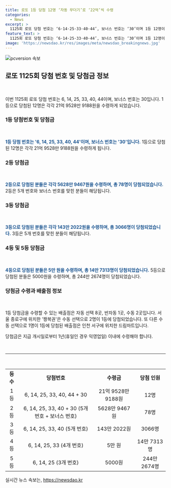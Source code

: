 ```yaml
---
title: 로또 1등 당첨 12명 ‘자동 무더기’로 ‘22억’씩 수령
categories:
  - News
excerpt: >
  1125회 로또 당첨 번호는 ‘6·14·25·33·40·44’, 보너스 번호는 ‘30’이며 1등 12명이 21억 9528만 9188 원을 받고, 2등 78명은 5628만 9467 원, 3등 3066명은 143만 2022 원, 4등 14만 7313명은 고정 당첨금 5만 원, 5등 244만 2674명은 고정 당첨금 5000 원을 받는다. 1등 배출점은 자동 8곳, 반자동 1곳, 수동 2곳이며, 당첨금 지급 기한은 지급 개시일로부터 1년이다.
feature_text: >
  1125회 로또 당첨 번호는 ‘6·14·25·33·40·44’, 보너스 번호는 ‘30’이며 1등 12명이 21억 9528만 9188 원을 받고, 2등 78명은 5628만 9467 원, 3등 3066명은 143만 2022 원, 4등 14만 7313명은 고정 당첨금 5만 원, 5등 244만 2674명은 고정 당첨금 5000 원을 받는다. 1등 배출점은 자동 8곳, 반자동 1곳, 수동 2곳이며, 당첨금 지급 기한은 지급 개시일로부터 1년이다.
image: 'https://newsdao.kr/res/images/meta/newsdao_breakingnews.jpg'
---
```


<p><img src="https://newsdao.kr/res/images/meta/newsdao_breakingnews.jpg" alt="pcversion 속보" /></p>

<h2 data-ke-size="size26">로또 1125회 당첨 번호 및 당첨금 정보</h2>

<p data-ke-size="size16">&nbsp;</p>

<p>이번 1125회 로또 당첨 번호는 6, 14, 25, 33, 40, 44이며, 보너스 번호는 30입니다. 1등으로 당첨된 12명은 각각 21억 9528만 9188원을 수령하게 되었습니다.</p>

<h3>1등 당첨번호 및 당첨금</h3>

<p data-ke-size="size16">&nbsp;</p>

<p><b><span style="color: #1a5490;">1등 당첨 번호는 '6, 14, 25, 33, 40, 44'이며, 보너스 번호는 '30'입니다.</span></b> 1등으로 당첨된 12명은 각각 21억 9528만 9188원을 수령하게 됩니다.</p>

<h3>2등 당첨금</h3>

<p data-ke-size="size16">&nbsp;</p>

<p><b><span style="color: #1a5490;">2등으로 당첨된 분들은 각각 5628만 9467원을 수령하며, 총 78명이 당첨되었습니다.</span></b> 2등은 5개 번호와 보너스 번호를 맞힌 분들이 해당됩니다.</p>

<h3>3등 당첨금</h3>

<p data-ke-size="size16">&nbsp;</p>

<p><b><span style="color: #1a5490;">3등으로 당첨된 분들은 각각 143만 2022원을 수령하며, 총 3066명이 당첨되었습니다.</span></b> 3등은 5개 번호를 맞힌 분들이 해당됩니다.</p>

<h3>4등 및 5등 당첨금</h3>

<p data-ke-size="size16">&nbsp;</p>

<p><b><span style="color: #1a5490;">4등으로 당첨된 분들은 5만 원을 수령하며, 총 14만 7313명이 당첨되었습니다.</span></b> 5등으로 당첨된 분들은 5000원을 수령하며, 총 244만 2674명이 당첨되었습니다.</p>

<h3>당첨금 수령과 배출점 정보</h3>

<p data-ke-size="size16">&nbsp;</p>

<p>1등 당첨금을 수령할 수 있는 배출점은 자동 선택 8곳, 반자동 1곳, 수동 2곳입니다. 서울 종로구에 위치한 '짱복권'은 수동 선택으로 2명이 1등에 당첨되었습니다. 또 다른 수동 선택으로 1명이 1등에 당첨된 배출점은 인천 서구에 위치한 드림마트입니다.</p>

<p>당첨금은 지급 개시일로부터 1년(휴일인 경우 익영업일) 이내에 수령해야 합니다.</p>

<p data-ke-size="size16">&nbsp;</p>

<hr>

<p data-ke-size="size16">&nbsp;</p>

<table>
<tbody>
<tr>
<td style="text-align: center; height: 17px;"><b>등수</b></td>
<td style="text-align: center; height: 17px;"><b>당첨번호</b></td>
<td style="text-align: center; height: 17px;"><b>수령금</b></td>
<td style="text-align: center; height: 17px;"><b>당첨 인원</b></td>
</tr>
<tr>
<td style="text-align: center; height: 17px;">1등</td>
<td style="text-align: center; height: 17px;">6, 14, 25, 33, 40, 44 + 30</td>
<td style="text-align: center; height: 17px;">21억 9528만 9188원</td>
<td style="text-align: center; height: 17px;">12명</td>
</tr>
<tr>
<td style="text-align: center; height: 17px;">2등</td>
<td style="text-align: center; height: 17px;">6, 14, 25, 33, 40 + 30 (5개 번호 + 보너스 번호)</td>
<td style="text-align: center; height: 17px;">5628만 9467원</td>
<td style="text-align: center; height: 17px;">78명</td>
</tr>
<tr>
<td style="text-align: center; height: 17px;">3등</td>
<td style="text-align: center; height: 17px;">6, 14, 25, 33, 40 (5개 번호)</td>
<td style="text-align: center; height: 17px;">143만 2022원</td>
<td style="text-align: center; height: 17px;">3066명</td>
</tr>
<tr>
<td style="text-align: center; height: 17px;">4등</td>
<td style="text-align: center; height: 17px;">6, 14, 25, 33 (4개 번호)</td>
<td style="text-align: center; height: 17px;">5만 원</td>
<td style="text-align: center; height: 17px;">14만 7313명</td>
</tr>
<tr>
<td style="text-align: center; height: 17px;">5등</td>
<td style="text-align: center; height: 17px;">6, 14, 25 (3개 번호)</td>
<td style="text-align: center; height: 17px;">5000원</td>
<td style="text-align: center; height: 17px;">244만 2674명</td>
</tr>
</tbody>
</table>
실시간 뉴스 속보는, <a href="https://newsdao.kr" rel="dofollow">https://newsdao.kr</a>


